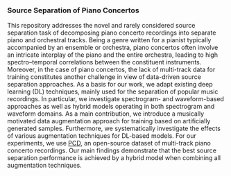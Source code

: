 ### Source Separation of Piano Concertos
This repository addresses the novel and rarely considered source separation task of decomposing piano concerto recordings into separate piano and orchestral tracks. 
Being a genre written for a pianist typically accompanied by an ensemble or orchestra, piano concertos often involve an intricate interplay of the piano and the entire orchestra,
leading to high spectro–temporal correlations between the constituent instruments. 
Moreover, in the case of piano concertos, the lack of multi-track data for training constitutes another challenge in view of data-driven source separation approaches. 
As a basis for our work, we adapt existing deep learning (DL) techniques, mainly used for the separation of popular music recordings. 
In particular, we investigate spectrogram- and waveform-based approaches  as well as hybrid models operating in both spectrogram and waveform domains. 
As a main contribution, we introduce a musically motivated data augmentation approach for training based on artificially generated samples. 
Furthermore, we systematically investigate the effects of various augmentation techniques for DL-based models. 
For our experiments, we use [PCD](https://www.audiolabs-erlangen.de/resources/MIR/PCD), an open-source dataset of multi-track piano concerto recordings.
Our main findings demonstrate that the best source separation performance is achieved by a hybrid model when combining all augmentation techniques.


